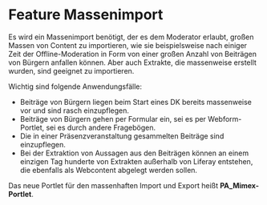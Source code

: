# Feature Massenimport

Es wird ein Massenimport benötigt, der es dem Moderator erlaubt, großen Massen von Content zu importieren, wie sie beispielsweise nach einiger Zeit der Offline-Moderation in Form von einer großen Anzahl von Beiträgen von Bürgern anfallen können. Aber auch Extrakte, die massenweise erstellt wurden, sind geeignet zu importieren.

Wichtig sind folgende Anwendungsfälle:
 - Beiträge von Bürgern liegen beim Start eines DK bereits massenweise vor und sind rasch einzupflegen.
 - Beiträge von Bürgern gehen per Formular ein, sei es per Webform-Portlet, sei es durch andere Fragebögen.
 - Die in einer Präsenzveranstaltung gesammelten Beiträge sind einzupflegen.
 - Bei der Extraktion von Aussagen aus den Beiträgen können an einem einzigen Tag hunderte von Extrakten außerhalb von Liferay entstehen, die ebenfalls als Webcontent abgelegt werden sollen.

Das neue Portlet für den massenhaften Import und Export heißt **PA_Mimex-Portlet**.

